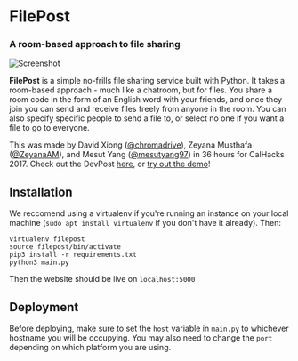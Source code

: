# FilePost
### A room-based approach to file sharing
![Screenshot](https://challengepost-s3-challengepost.netdna-ssl.com/photos/production/software_photos/000/545/859/datas/gallery.jpg)

__FilePost__ is a simple no-frills file sharing service built with Python. It takes a room-based approach - much like a chatroom, but for files. You share a room code in the form of an English word with your friends, and once they join you can send and receive files freely from anyone in the room. You can also specify specific people to send a file to, or select no one if you want a file to go to everyone.

This was made by David Xiong ([@chromadrive](https://github.com/chromadrive)), Zeyana Musthafa ([@ZeyanaAM](https://github.com/ZeyanaAM)), and Mesut Yang ([@mesutyang97](https://github.com/mesutyang97)) in 36 hours for CalHacks 2017. Check out the DevPost [here](https://devpost.com/software/filepost), or [try out the demo](http://filepost.herokuapp.com/)!

## Installation
We reccomend using a virtualenv if you're running an instance on your local machine (`sudo apt install virtualenv` if you don't have it already). Then:

```
virtualenv filepost
source filepost/bin/activate
pip3 install -r requirements.txt
python3 main.py
```
Then the website should be live on `localhost:5000` 

## Deployment
Before deploying, make sure to set the `host` variable in `main.py` to whichever hostname you will be occupying. You may also need to change the `port` depending on which platform you are using. 